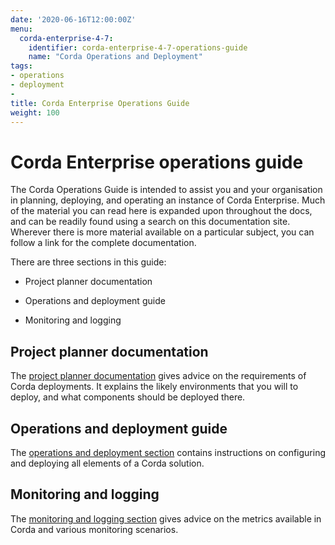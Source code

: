 ```yaml
---
date: '2020-06-16T12:00:00Z'
menu:
  corda-enterprise-4-7:
    identifier: corda-enterprise-4-7-operations-guide
    name: "Corda Operations and Deployment"
tags:
- operations
- deployment
-
title: Corda Enterprise Operations Guide
weight: 100
---
```


# Corda Enterprise operations guide

The Corda Operations Guide is intended to assist you and your organisation in planning, deploying, and operating an
instance of Corda Enterprise. Much of the material you can read here is expanded upon throughout the docs, and can be
readily found using a search on this documentation site. Wherever there is more material available on a particular
subject, you can follow a link for the complete documentation.

There are three sections in this guide:

- Project planner documentation

- Operations and deployment guide

- Monitoring and logging

## Project planner documentation

The [project planner documentation](project-planner/corda-planning) gives advice on the requirements of Corda deployments. It explains the likely environments
that you will to deploy, and what components should be deployed there.

## Operations and deployment guide

The [operations and deployment section](deployment/deployment) contains instructions on configuring and deploying all elements of a Corda solution.

## Monitoring and logging

The [monitoring and logging section](monitoring-logging/monitoring-logging-intro) gives advice on the metrics available in Corda and various monitoring scenarios.
